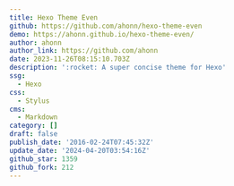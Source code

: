 ```yaml
---
title: Hexo Theme Even
github: https://github.com/ahonn/hexo-theme-even
demo: https://ahonn.github.io/hexo-theme-even/
author: ahonn
author_link: https://github.com/ahonn
date: 2023-11-26T08:15:10.703Z
description: ':rocket: A super concise theme for Hexo'
ssg:
  - Hexo
css:
  - Stylus
cms:
  - Markdown
category: []
draft: false
publish_date: '2016-02-24T07:45:32Z'
update_date: '2024-04-20T03:54:16Z'
github_star: 1359
github_fork: 212
---
```

